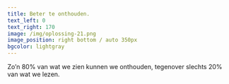 ```yaml
---
title: Beter te onthouden.
text_left: 0
text_right: 170
image: /img/oplossing-21.png
image_position: right bottom / auto 350px
bgcolor: lightgray
---
```


Zo’n 80% van wat we zien kunnen we onthouden, tegenover slechts 20% van wat we lezen.&nbsp;
